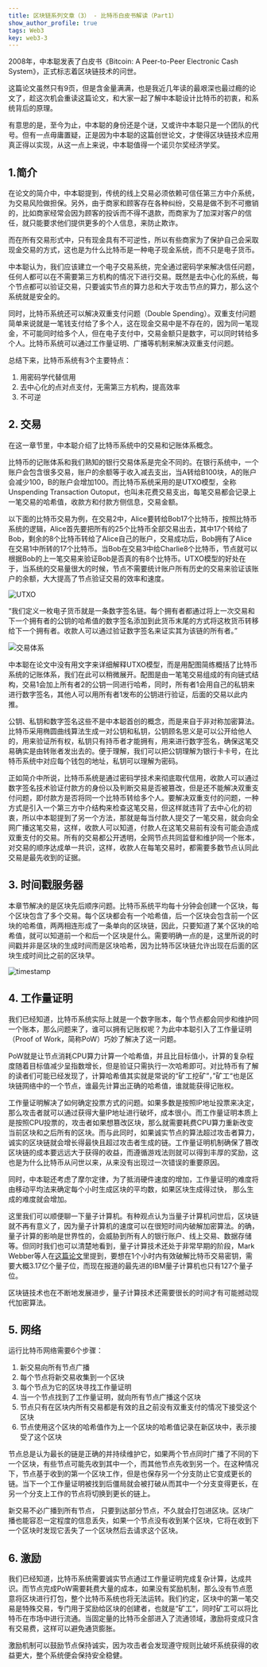 ```yaml
---
title: 区块链系列文章（3） - 比特币白皮书解读（Part1）
show_author_profile: true
tags: Web3
key: web3-3
---
```


2008年，中本聪发表了白皮书《Bitcoin: A Peer-to-Peer Electronic Cash System》，正式标志着区块链技术的问世。

这篇论文虽然只有9页，但是含金量满满，也是我近几年读的最艰深也最过瘾的论文了，趁这次机会重读这篇论文，和大家一起了解中本聪设计比特币的初衷，和系统背后的原理。

有意思的是，至今为止，中本聪的身份还是个谜，又或许中本聪只是一个团队的代号。但有一点毋庸置疑，正是因为中本聪的这篇创世论文，才使得区块链技术应用真正得以实现，从这一点上来说，中本聪值得一个诺贝尔奖经济学奖。

<!--more-->

## 1.简介

在论文的简介中，中本聪提到，传统的线上交易必须依赖可信任第三方中介系统，为交易风险做担保。另外，由于商家和顾客存在各种纠纷，交易是做不到不可撤销的，比如商家经常会因为顾客的投诉而不得不退款，而商家为了加深对客户的信任，就只能要求他们提供更多的个人信息，来防止欺诈。

而在所有交易形式中，只有现金具有不可逆性，所以有些商家为了保护自己会采取现金交易的方式，这也是为什么比特币是一种电子现金系统，而不只是电子货币。

中本聪认为，我们应该建立一个电子交易系统，完全通过密码学来解决信任问题，任何人都可以在不需要第三方机构的情况下进行交易。既然是去中心化的系统，每个节点都可以验证交易，只要诚实节点的算力总和大于攻击节点的算力，那么这个系统就是安全的。

同时，比特币系统还可以解决双重支付问题（Double Spending）。双重支付问题简单来说就是一笔钱支付给了多个人，这在现金交易中是不存在的，因为同一笔现金，不可能同时给多个人，但在电子支付中，交易金额只是数字，可以同时转给多个人。比特币系统可以通过工作量证明、广播等机制来解决双重支付问题。


总结下来，比特币系统有3个主要特点：

1. 用密码学代替信用
2. 去中心化的点对点支付，无需第三方机构，提高效率
3. 不可逆

## 2. 交易

在这一章节里，中本聪介绍了比特币系统中的交易和记账体系概念。


比特币的记账体系和我们熟知的银行交易体系是完全不同的。在银行系统中，一个账户会包含很多交易，账户的余额等于收入减去支出，当A转给B100块，A的账户会减少100，B的账户会增加100。而比特币系统采用的是UTXO模型，全称Unspending Transaction Outoput，也叫未花费交易支出，每笔交易都会记录上一笔交易的哈希值，收款方和付款方侧信息，交易金额。

以下面的比特币交易为例，在交易2中，Alice要转给Bob17个比特币，按照比特币系统的逻辑，Alice首先要把所有的25个比特币全部交易出去，其中17个转给了Bob，剩余的8个比特币转给了Alice自己的账户，交易成功后，Bob拥有了Alice在交易1中所转的17个比特币。当Bob在交易3中给Charlie8个比特币，节点就可以根据Bob的上一笔交易来验证Bob是否真的有8个比特币。UTXO模型的好处在于，当系统的交易量很大的时候，节点不需要统计账户所有历史的交易来验证该账户的余额，大大提高了节点验证交易的效率和速度。

![UTXO](https://github.com/darcy-fzh/darcy-fzh.github.io/raw/master/screenshots/UTXO.png)


“我们定义一枚电子货币就是一条数字签名链。每个拥有者都通过将上一次交易和下一个拥有者的公钥的哈希值的数字签名添加到此货币末尾的方式将这枚货币转移给下一个拥有者。收款人可以通过验证数字签名来证实其为该链的所有者。”

![交易体系](https://github.com/darcy-fzh/darcy-fzh.github.io/raw/master/screenshots/交易体系.png)

中本聪在论文中没有用文字来详细解释UTXO模型，而是用配图简练概括了比特币系统的记账体系，我们在此可以稍微展开。配图是由一笔笔交易组成的有向链式结构，交易1会加上所有者2的公钥一同进行哈希，同时，所有者1会用自己的私钥来进行数字签名，其他人可以用所有者1发布的公钥进行验证，后面的交易以此内推。

公钥、私钥和数字签名这些不是中本聪首创的概念，而是来自于非对称加密算法。比特币采用椭圆曲线算法生成一对公钥和私钥，公钥顾名思义是可以公开给他人的，用来验证所有权，私钥只有持币者才能拥有，用来进行数字签名，确保这笔交易确实是由转账者发出去的。便于理解，我们可以把公钥理解为银行卡卡号，在比特币系统中对应每个钱包的地址，私钥可以理解为密码。

正如简介中所说，比特币系统是通过密码学技术来彻底取代信用，收款人可以通过数字签名技术验证付款方的身份以及判断交易是否被篡改，但是还不能解决双重支付问题，即付款方是否将同一个比特币转给多个人。要解决双重支付的问题，一种方式是引入一个第三方中介结构来检查这笔交易，但这样就违背了去中心化的初衷，所以中本聪提到了另一个方法，那就是每当付款人提交了一笔交易，就会向全网广播这笔交易，这样，收款人可以知道，付款人在这笔交易前有没有可能会造成双重支付的交易。所有的交易都公开透明，全网节点共同监督和维护同一个账本，对交易的顺序达成单一共识，这样，收款人在每笔交易时，都需要多数节点认同此交易是最先收到的证据。

## 3. 时间戳服务器

本章节解决的是区块先后顺序问题。比特币系统平均每十分钟会创建一个区块，每个区块包含了多个交易。每个区块都会有一个哈希值，后一个区块会包含前一个区块的哈希值，两两相连形成了一条单向的区块链，因此，只要知道了某个区块的哈希值，就可以知道前一个和后一个区块是什么。需要明确一点的是，这里所说的时间戳并非是区块的生成时间而是区块哈希，因为比特币区块链允许出现在后面的区块生成时间比之前的区块早。

![timestamp](https://github.com/darcy-fzh/darcy-fzh.github.io/raw/master/screenshots/timestamp.png)

## 4. 工作量证明

我们已经知道，比特币系统实际上就是一个数字账本，每个节点都会同步和维护同一个账本，那么问题来了，谁可以拥有记账权呢？为此中本聪引入了工作量证明（Proof of Work，简称PoW）巧妙了解决了这一问题。 

PoW就是让节点消耗CPU算力计算一个哈希值，并且比目标值小，计算的复杂程度随着目标值减少呈指数增长，但是验证只需执行一次哈希即可。对比特币有了解的读者们可能已经发现了，计算哈希值其实就是常说的“矿工挖矿”，”矿工“也是区块链网络中的一个节点，谁最先计算出正确的哈希值，谁就能获得记账权。

工作量证明解决了如何确定投票方式的问题。如果多数是按照IP地址投票来决定，那么攻击者就可以通过获得大量IP地址进行破坏，成本很小。而工作量证明本质上是按照CPU投票的，攻击者如果想篡改区块，那么就需要耗费CPU算力重新改变当前区块和之后所有的区块。而与此同时，如果诚实节点的算法超过攻击者算力，诚实的区块链就会增长得最快且超过攻击者生成的链。工作量证明机制确保了篡改区块链的成本要远远大于获得的收益，而遵循游戏法则就可以得到丰厚的奖励，这也是为什么比特币从问世以来，从来没有出现过一次错误的重要原因。

同时，中本聪还考虑了摩尔定律，为了抵消硬件速度的增加，工作量证明的难度将由移动平均法来确定每个小时生成区块的平均数，如果区块生成得过快， 那么生成的难度就会增加。

这里我们可以顺便聊一下量子计算机。有种观点认为当量子计算机问世后，区块链就不再有意义了，因为量子计算机的速度可以在很短时间内破解加密算法。的确，量子计算的影响是世界性的，会威胁到所有人的银行账户、线上交易、数据存储等。但同时我们也可以清楚地看到，量子计算技术还处于非常早期的阶段，Mark Webber等人在[这篇论文](https://avs.scitation.org/doi/10.1116/5.0073075)里提到，要想在1个小时内有效破解比特币交易密钥，需要大概3.17亿个量子位，而现在报道的最先进的IBM量子计算机也只有127个量子位。

区块链技术也在不断地发展进步，量子计算技术还需要很长的时间才有可能撼动现代加密算法。

## 5. 网络

运行比特币网络需要6个步骤：
1. 新交易向所有节点广播
2. 每个节点将新交易收集到一个区块
3. 每个节点为它的区块寻找工作量证明
4. 当一个节点找到了工作量证明，就向所有节点广播这个区块
5. 节点只有在区块内所有交易都是有效的且之前没有双重支付的情况下接受这个区块
6. 节点使用这个区块的哈希值作为上一个区块的哈希值记录在新区块中，表示接受了这个区块

节点总是认为最长的链是正确的并持续维护它，如果两个节点同时广播了不同的下一个区块，有些节点可能先收到其中一个，而其他节点先收到另一个。在这种情况下，节点基于收到的第一个区块工作，但是也保存另一个分支防止它变成更长的链。当下一个工作量证明被找到后僵局就会被打破从而其中一个分支变得更长，在另一个分支上工作的节点将切换到更长的链上。

新交易不必广播到所有节点， 只要到达部分节点，不久就会打包进区块。区块广播也能容忍一定程度的信息丢失，如果一个节点没有收到某个区块，它将在收到下一个区块时发现它丢失了一个区块然后去请求这个区块。

## 6. 激励

我们已经知道，比特币系统需要诚实节点通过工作量证明完成复杂计算，达成共识。而节点完成PoW需要耗费大量的成本，如果没有奖励机制，那么没有节点愿意将区块进行打包，整个比特币系统也将无法运转。我们约定，区块中的第一笔交易是特殊交易，专门用于奖励给区块的创建者，也就是“矿工”，同时矿工可以将比特币在市场中进行流通。当固定量的比特币全部进入了流通领域，激励将变成只含有交易费，这样可以避免通货膨胀。

激励机制可以鼓励节点保持诚实，因为攻击者会发现遵守规则比破坏系统获得的收益更大，整个系统便会保持安全稳健。






